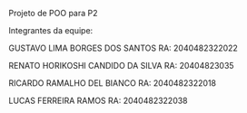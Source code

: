 Projeto de POO para P2

Integrantes da equipe:

GUSTAVO LIMA BORGES DOS SANTOS 
RA: 2040482322022

RENATO HORIKOSHI CANDIDO DA SILVA 
RA: 20404823035

RICARDO RAMALHO DEL BIANCO 
RA: 2040482322018

LUCAS FERREIRA RAMOS
RA: 2040482322038